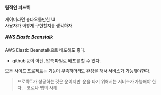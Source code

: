 #### 팀적인 피드백

게이머라면 불타오를만한 UI  
사용자가 어떻게 구현할지를 생각하자  

##### AWS Elastic Beanstalk
AWS Elastic Beanstalk으로 배포해도 좋다.  
- github 등이 아닌, 압축 파일로 배포를 할 수 있다.  

모든 사이드 프로젝트는 기능이 부족하더라도 완성을 해서 서비스가 가능해야한다.  
> 프로젝트가 성공하는 것은 운이지만, 운을 타기 위해서는 서비스가 가능해야 한다. - 코로나 맵의 사례